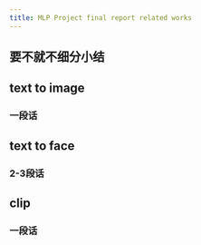 ```yaml
---
title: MLP Project final report related works
---
```


## 要不就不细分小结
##
## text to image
### 一段话
## text to face
### 2-3段话
## clip
### 一段话
